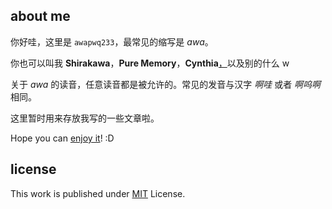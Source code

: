 ## about me

你好哇，这里是 `awapwq233`，最常见的缩写是 $awa$。

你也可以叫我 **Shirakawa**，**Pure Memory**，**Cynthia**[，](theLittleStar)以及别的什么 w

关于 $awa$ 的读音，任意读音都是被允许的。常见的发音与汉字 *啊哇* 或者 *啊呜啊* 相同。

这里暂时用来存放我写的一些文章啦。

Hope you can [enjoy it](https://awapwq233.github.io/)! :D

## license

This work is published under [MIT][mit] License.

[gem]: https://rubygems.org/gems/jekyll-theme-chirpy
[chirpy]: https://github.com/cotes2020/jekyll-theme-chirpy/
[use-template]: https://github.com/cotes2020/chirpy-starter/generate
[CD]: https://en.wikipedia.org/wiki/Continuous_deployment
[mit]: https://github.com/cotes2020/chirpy-starter/blob/master/LICENSE
